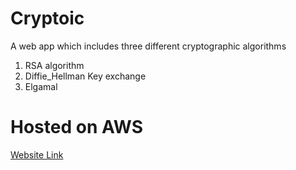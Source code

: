 # Cryptoic
A web app which includes three different cryptographic algorithms
1. RSA algorithm
2. Diffie_Hellman Key exchange
3. Elgamal


# Hosted on AWS
[Website Link](http://ec2-13-58-84-73.us-east-2.compute.amazonaws.com:8081/)
